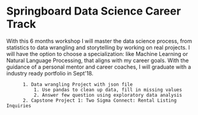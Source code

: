 # Springboard Data Science Career Track
  With this 6 months workshop I will master the data science process, from statistics to data wrangling and storytelling by working on real projects. I will have the option to choose a specialization: like Machine Learning or Natural Language Processing, that aligns with my career goals. With the guidance of a personal mentor and career coaches, I will graduate with a industry ready portfolio in Sept'18.

          1. Data wrangling Project with json file
              1. Use pandas to clean up data, fill in missing values
              2. Answer few question using exploratory data analysis
          2. Capstone Project 1: Two Sigma Connect: Rental Listing Inquiries
